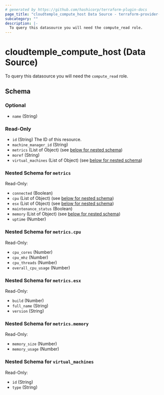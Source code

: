 ```yaml
---
# generated by https://github.com/hashicorp/terraform-plugin-docs
page_title: "cloudtemple_compute_host Data Source - terraform-provider-cloudtemple"
subcategory: ""
description: |-
  To query this datasource you will need the compute_read role.
---
```


# cloudtemple_compute_host (Data Source)

To query this datasource you will need the `compute_read` role.



<!-- schema generated by tfplugindocs -->
## Schema

### Optional

- `name` (String)

### Read-Only

- `id` (String) The ID of this resource.
- `machine_manager_id` (String)
- `metrics` (List of Object) (see [below for nested schema](#nestedatt--metrics))
- `moref` (String)
- `virtual_machines` (List of Object) (see [below for nested schema](#nestedatt--virtual_machines))

<a id="nestedatt--metrics"></a>
### Nested Schema for `metrics`

Read-Only:

- `connected` (Boolean)
- `cpu` (List of Object) (see [below for nested schema](#nestedobjatt--metrics--cpu))
- `esx` (List of Object) (see [below for nested schema](#nestedobjatt--metrics--esx))
- `maintenance_status` (Boolean)
- `memory` (List of Object) (see [below for nested schema](#nestedobjatt--metrics--memory))
- `uptime` (Number)

<a id="nestedobjatt--metrics--cpu"></a>
### Nested Schema for `metrics.cpu`

Read-Only:

- `cpu_cores` (Number)
- `cpu_mhz` (Number)
- `cpu_threads` (Number)
- `overall_cpu_usage` (Number)


<a id="nestedobjatt--metrics--esx"></a>
### Nested Schema for `metrics.esx`

Read-Only:

- `build` (Number)
- `full_name` (String)
- `version` (String)


<a id="nestedobjatt--metrics--memory"></a>
### Nested Schema for `metrics.memory`

Read-Only:

- `memory_size` (Number)
- `memory_usage` (Number)



<a id="nestedatt--virtual_machines"></a>
### Nested Schema for `virtual_machines`

Read-Only:

- `id` (String)
- `type` (String)


